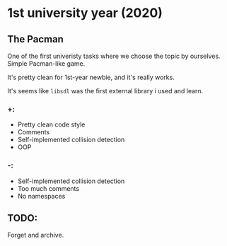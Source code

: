 # 1st university year (2020)
## The Pacman
One of the first univeristy tasks where we choose the topic by ourselves.
Simple Pacman-like game.

It's pretty clean for 1st-year newbie, and it's really works.

It's seems like `libsdl` was the first external library i used and learn.

### +:
- Pretty clean code style
- Comments
- Self-implemented collision detection
- OOP

### -:
- Self-implemented collision detection
- Too much comments
- No namespaces

## TODO:
Forget and archive.
